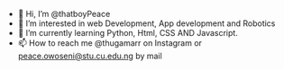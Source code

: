 - 👋 Hi, I’m @thatboyPeace
- 👀 I’m interested in web Development, App development and Robotics 
- 🌱 I’m currently learning Python, Html, CSS AND Javascript. 
- 📫 How to reach me @thugamarr on Instagram or peace.owoseni@stu.cu.edu.ng by mail

<!---
thatboyPeace/thatboyPeace is a ✨ special ✨ repository because its `README.md` (this file) appears on your GitHub profile.
You can click the Preview link to take a look at your changes.
--->
